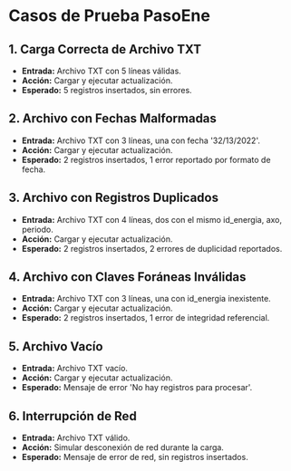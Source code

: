 # Casos de Prueba PasoEne

## 1. Carga Correcta de Archivo TXT
- **Entrada:** Archivo TXT con 5 líneas válidas.
- **Acción:** Cargar y ejecutar actualización.
- **Esperado:** 5 registros insertados, sin errores.

## 2. Archivo con Fechas Malformadas
- **Entrada:** Archivo TXT con 3 líneas, una con fecha '32/13/2022'.
- **Acción:** Cargar y ejecutar actualización.
- **Esperado:** 2 registros insertados, 1 error reportado por formato de fecha.

## 3. Archivo con Registros Duplicados
- **Entrada:** Archivo TXT con 4 líneas, dos con el mismo id_energia, axo, periodo.
- **Acción:** Cargar y ejecutar actualización.
- **Esperado:** 2 registros insertados, 2 errores de duplicidad reportados.

## 4. Archivo con Claves Foráneas Inválidas
- **Entrada:** Archivo TXT con 3 líneas, una con id_energia inexistente.
- **Acción:** Cargar y ejecutar actualización.
- **Esperado:** 2 registros insertados, 1 error de integridad referencial.

## 5. Archivo Vacío
- **Entrada:** Archivo TXT vacío.
- **Acción:** Cargar y ejecutar actualización.
- **Esperado:** Mensaje de error 'No hay registros para procesar'.

## 6. Interrupción de Red
- **Entrada:** Archivo TXT válido.
- **Acción:** Simular desconexión de red durante la carga.
- **Esperado:** Mensaje de error de red, sin registros insertados.
